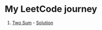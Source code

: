 # My LeetCode journey

1. [Two Sum](https://leetcode.com/problems/two-sum/) - [Solution](app/src/main/java/leetcode/twosum/Solution.java)
